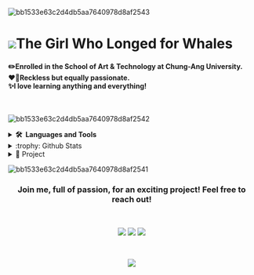![bb1533e63c2d4db5aa7640978d8af2543](https://github.com/user-attachments/assets/62f8a1be-4363-434a-8e10-ab9650c3d718)

<p><h1><img src="https://emojigraph.org/media/72/openmoji/whale_1f40b.png" >The Girl Who Longed for Whales
</h1></p>
<p><h4>
✏️Enrolled in the School of Art & Technology at Chung-Ang University.<br>
❤️‍🔥Reckless but equally passionate.<br>
✨I love learning anything and everything!<br>
</h4></p><br>


![bb1533e63c2d4db5aa7640978d8af2542](https://github.com/user-attachments/assets/83405f3d-63ed-4eef-921a-1d01827a6a16)
<details>
<summary><b>🛠️&nbsp;&nbsp;Languages&nbsp;and&nbsp;Tools</b></summary>
  <br/>

![Java](https://img.shields.io/badge/JAVA-007396.svg?&style=flat&logo=java&logoColor=white)&nbsp;
![HTML5](https://img.shields.io/badge/HTML5-E34F26.svg?&style=flat&logo=html5&logoColor=white)&nbsp;
![CSS3](https://img.shields.io/badge/CSS3-%231572B6.svg?&style=flat&logo=css3&logoColor=white)&nbsp;
![JavaScript](https://img.shields.io/badge/JAVASCRIPT-323330.svg?&style=flat&logo=javascript&logoColor=%23F7DF1E)&nbsp;
![TypeScript](https://img.shields.io/badge/TYPESCRIPT-%23007ACC.svg?&style=flat&logo=typescript&logoColor=white)&nbsp;
![Git](https://img.shields.io/badge/GIT-%23F05033.svg?&style=flat&logo=git&logoColor=white)&nbsp;
![GitHub](https://img.shields.io/badge/GITHUB-%23121011.svg?&style=flat&logo=github&logoColor=white)&nbsp;
![NodeJS](https://img.shields.io/badge/NODEJS-339933.svg?&style=flat&logo=node.js&logoColor=white)&nbsp;
![MongoDB](https://img.shields.io/badge/MONGODB-47A248.svg?&style=flat&logo=mongodb&logoColor=white)&nbsp;
![Python](https://img.shields.io/badge/PYTHON-3776AB.svg?&style=flat&logo=python&logoColor=white)&nbsp;
![Cpp](https://img.shields.io/badge/C++-00599C.svg?&style=flat&logo=c%2B%2B&logoColor=white)&nbsp;
![PHOTOSHOP](https://img.shields.io/badge/PHOTOSHOP-31A8FF.svg?&style=flat&logo=adobe-photoshop&logoColor=white)&nbsp;
![ILLUSTRATOR](https://img.shields.io/badge/ILLUSTRATOR-FFAE1A.svg?&style=flat&logo=adobe-illustrator&logoColor=black)&nbsp;
<br>

</details>

<details>
<summary>:trophy: Github Stats</summary>
<img src="https://github-readme-stats.vercel.app/api?username=anuraghazra&show_icons=true&theme=tokyonight">
<img src="https://github-profile-trophy.vercel.app/?username=kmseon0309&theme=tokyonight">
  <br>
</details>

<details>
<summary>📑 Project </summary>
(Planned to be filled in the future...)
</details>




![bb1533e63c2d4db5aa7640978d8af2541](https://github.com/user-attachments/assets/2b6ed14b-de19-46b9-ad77-69a7085f26a9)
<h3 align="center">Join me, full of passion, for an exciting project! Feel free to reach out!</h3>
  <br>
<p align="center">
  <img src="https://img.shields.io/badge/-kmseon0309@cau.ac.kr-c14438?style=flat-square&logo=Gmail&logoColor=white&link=mailto:kmseon0309@cau.ac.kr">
  <img src="https://img.shields.io/badge/-@s.46_.1-F361DC?style=flat-square&labelColor=F361DC&logo=instagram&logoColor=white&link=https://www.instagram.com/s.46_.1/)](https://www.instagram.com/s.46_.1/">
  <img src="https://img.shields.io/badge/-@joolnan717-c4302b?style=flat-square&labelColor=c4302b&logo=youtube&logoColor=white&link=https://www.youtube.com/@user-joolnan717">
</p><br>

<p align="center">
  <img src="https://profile-counter.glitch.me/kmseon0309/count.svg">
</p>
